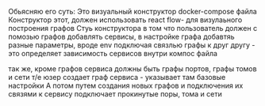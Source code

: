 Обьясняю его суть:
Это визуальный конструктор docker-compose файла
Конструктор этот, должен использовать react flow- для визулаьного построения графов
Стуь конструктора в том что пользователь должен с помозью графов добавлять сервисы, в настройке графа добавтяь разные параметры,  вроде env
подключая связлью графы к друг другу - это определяет зависимость сервисов внутри компос файла

так же, кроме графов сервиса должны быть графы портов, графы томов и сети
т/е юзер создает граф сервиса - указывает там базовые настройки
А потом путем создания новых графов и подключения их связями к сервису подключает прокинутые поры, тома и сети